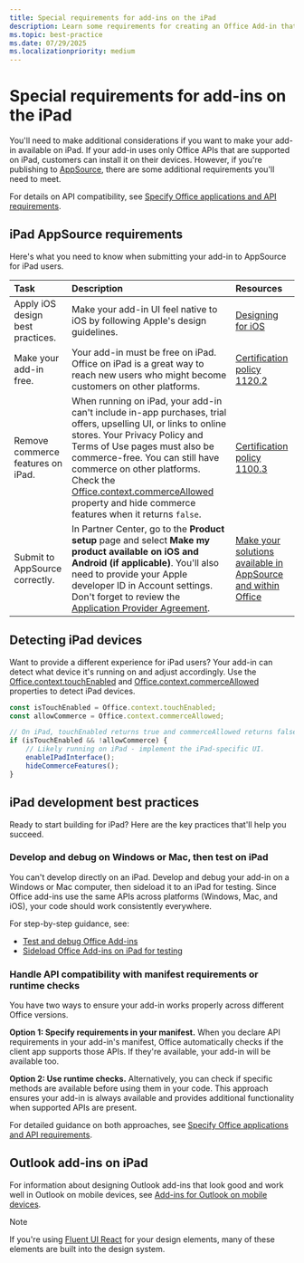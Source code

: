 ```yaml
---
title: Special requirements for add-ins on the iPad
description: Learn some requirements for creating an Office Add-in that runs on an iPad.
ms.topic: best-practice
ms.date: 07/29/2025
ms.localizationpriority: medium
---
```


# Special requirements for add-ins on the iPad

You'll need to make additional considerations if you want to make your add-in available on iPad. If your add-in uses only Office APIs that are supported on iPad, customers can install it on their devices. However, if you're publishing to [AppSource](https://appsource.microsoft.com), there are some additional requirements you'll need to meet.

For details on API compatibility, see [Specify Office applications and API requirements](../develop/specify-office-hosts-and-api-requirements.md).

## iPad AppSource requirements

Here's what you need to know when submitting your add-in to AppSource for iPad users.

|Task|Description|Resources|
|:-----|:-----|:-----|
|Apply iOS design best practices.|Make your add-in UI feel native to iOS by following Apple's design guidelines.|[Designing for iOS](https://developer.apple.com/design/human-interface-guidelines/designing-for-ios)|
|Make your add-in free.|Your add-in must be free on iPad. Office on iPad is a great way to reach new users who might become customers on other platforms.|[Certification policy 1120.2](/legal/marketplace/certification-policies#11202-mobile-requirements)|
|Remove commerce features on iPad.|When running on iPad, your add-in can't include in-app purchases, trial offers, upselling UI, or links to online stores. Your Privacy Policy and Terms of Use pages must also be commerce-free. You can still have commerce on other platforms. Check the [Office.context.commerceAllowed](/javascript/api/office/office.context#office-office-context-commerceallowed-member) property and hide commerce features when it returns `false`.|[Certification policy 1100.3](/legal/marketplace/certification-policies#11003-selling-additional-features)|
|Submit to AppSource correctly.|In Partner Center, go to the **Product setup** page and select **Make my product available on iOS and Android (if applicable)**. You'll also need to provide your Apple developer ID in Account settings. Don't forget to review the [Application Provider Agreement](https://go.microsoft.com/fwlink/?linkid=715691).|[Make your solutions available in AppSource and within Office](/partner-center/marketplace-offers/submit-to-appsource-via-partner-center)|

## Detecting iPad devices

Want to provide a different experience for iPad users? Your add-in can detect what device it's running on and adjust accordingly. Use the [Office.context.touchEnabled](/javascript/api/office/office.context#office-office-context-touchenabled-member) and [Office.context.commerceAllowed](/javascript/api/office/office.context#office-office-context-commerceallowed-member) properties to detect iPad devices.

```javascript
const isTouchEnabled = Office.context.touchEnabled;
const allowCommerce = Office.context.commerceAllowed;

// On iPad, touchEnabled returns true and commerceAllowed returns false.
if (isTouchEnabled && !allowCommerce) {
    // Likely running on iPad - implement the iPad-specific UI.
    enableIPadInterface();
    hideCommerceFeatures();
}
```

## iPad development best practices

Ready to start building for iPad? Here are the key practices that'll help you succeed.

### Develop and debug on Windows or Mac, then test on iPad

You can't develop directly on an iPad. Develop and debug your add-in on a Windows or Mac computer, then sideload it to an iPad for testing. Since Office add-ins use the same APIs across platforms (Windows, Mac, and iOS), your code should work consistently everywhere.

For step-by-step guidance, see:

- [Test and debug Office Add-ins](../testing/test-debug-office-add-ins.md)
- [Sideload Office Add-ins on iPad for testing](../testing/sideload-an-office-add-in-on-ipad.md)

### Handle API compatibility with manifest requirements or runtime checks

You have two ways to ensure your add-in works properly across different Office versions.

**Option 1: Specify requirements in your manifest.**
When you declare API requirements in your add-in's manifest, Office automatically checks if the client app supports those APIs. If they're available, your add-in will be available too.

**Option 2: Use runtime checks.**
Alternatively, you can check if specific methods are available before using them in your code. This approach ensures your add-in is always available and provides additional functionality when supported APIs are present.

For detailed guidance on both approaches, see [Specify Office applications and API requirements](../develop/specify-office-hosts-and-api-requirements.md).

## Outlook add-ins on iPad

For information about designing Outlook add-ins that look good and work well in Outlook on mobile devices, see [Add-ins for Outlook on mobile devices](../outlook/outlook-mobile-addins.md).

> [!NOTE]
> If you're using [Fluent UI React](../quickstarts/fluent-react-quickstart.md) for your design elements, many of these elements are built into the design system.
